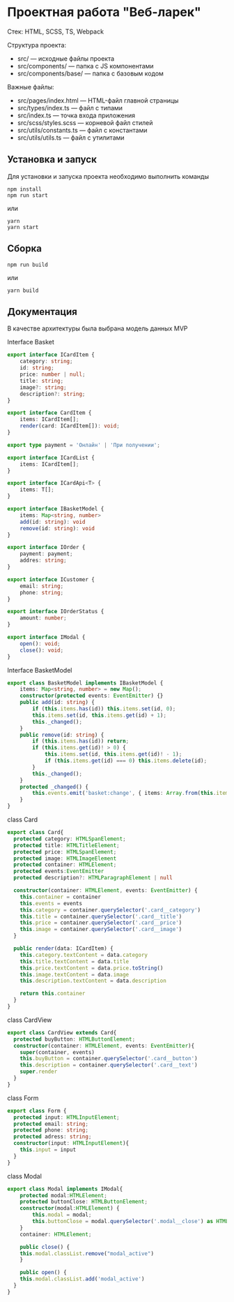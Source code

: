 # Проектная работа "Веб-ларек"

Стек: HTML, SCSS, TS, Webpack

Структура проекта:
- src/ — исходные файлы проекта
- src/components/ — папка с JS компонентами
- src/components/base/ — папка с базовым кодом

Важные файлы:
- src/pages/index.html — HTML-файл главной страницы
- src/types/index.ts — файл с типами
- src/index.ts — точка входа приложения
- src/scss/styles.scss — корневой файл стилей
- src/utils/constants.ts — файл с константами
- src/utils/utils.ts — файл с утилитами

## Установка и запуск
Для установки и запуска проекта необходимо выполнить команды

```
npm install
npm run start
```

или

```
yarn
yarn start
```
## Сборка

```
npm run build
```

или

```
yarn build
```
## Документация
В качестве архитектуры была выбрана модель данных MVP

Interface Basket
```typescript
export interface ICardItem {
	category: string;
	id: string;
	price: number | null;
	title: string;
	image?: string;
	description?: string;
}

export interface CardItem {
	items: ICardItem[];
	render(card: ICardItem[]): void;
}

export type payment = 'Онлайн' | 'При получении';

export interface ICardList {
	items: ICardItem[];
}

export interface ICardApi<T> {
	items: T[];
}

export interface IBasketModel {
	items: Map<string, number>
	add(id: string): void
	remove(id: string): void
}

export interface IOrder {
	payment: payment;
	addres: string;
}

export interface ICustomer {
	email: string;
	phone: string;
}

export interface IOrderStatus {
	amount: number;
}

export interface IModal {
	open(): void;
	close(): void;
}

```
Interface BasketModel
```typescript
export class BasketModel implements IBasketModel {
	items: Map<string, number> = new Map();
	constructor(protected events: EventEmitter) {}
	public add(id: string) {
		if (this.items.has(id)) this.items.set(id, 0);
		this.items.set(id, this.items.get(id) + 1);
		this._changed();
	}
	public remove(id: string) {
		if (this.items.has(id)) return;
		if (this.items.get(id)! > 0) {
			this.items.set(id, this.items.get(id)! - 1);
			if (this.items.get(id) === 0) this.items.delete(id);
		}
		this._changed();
	}
	protected _changed() {
		this.events.emit('basket:change', { items: Array.from(this.items.keys()) });
	}
}
```
class Card

```typescript
export class Card{
  protected category: HTMLSpanElement;
  protected title: HTMLTitleElement;
  protected price: HTMLSpanElement;
  protected image: HTMLImageElement
  protected container: HTMLElement;
  protected events:EventEmitter
  protected description?: HTMLParagraphElement | null

  constructor(container: HTMLElement, events: EventEmitter) {
    this.container = container
    this.events = events
    this.category = container.querySelector('.card__category')
    this.title = container.querySelector('.card__title')
    this.price = container.querySelector('.card__price')
    this.image = container.querySelector('.card__image')
  }

  public render(data: ICardItem) {
    this.category.textContent = data.category
    this.title.textContent = data.title
    this.price.textContent = data.price.toString()
    this.image.textContent = data.image
    this.description.textContent = data.description

    return this.container
  }
}
```
class CardView
```typescript
export class CardView extends Card{
  protected buyButton: HTMLButtonElement;
  constructor(container: HTMLElement, events: EventEmitter){
    super(container, events)
    this.buyButton = container.querySelector('.card__button')
    this.description = container.querySelector('.card__text')
    super.render
  }
}
```
class Form
```typescript
export class Form {
  protected input: HTMLInputElement;
  protected email: string;
  protected phone: string;
  protected adress: string;
  constructor(input: HTMLInputElement){
    this.input = input
  }
}
```
class Modal
```typescript
export class Modal implements IModal{
	protected modal:HTMLElement;
	protected buttonClose: HTMLButtonElement;
	constructor(modal:HTMLElement) {
		this.modal = modal;
		this.buttonClose = modal.querySelector('.modal__close') as HTMLButtonElement;
	}
	container: HTMLElement;

	public close() {
    this.modal.classList.remove("modal_active")
	}

	public open() {
    this.modal.classList.add('modal_active')
  }
}
```
